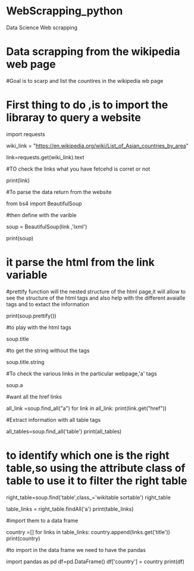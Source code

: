 # WebScrapping_python
Data Science Web scrapping
# Data scrapping from the wikipedia web page
#Goal is to scarp and list the countires in the wikipedia wb page

# First thing to do ,is to import the libraray to query a website
import requests

wiki_link = "https://en.wikipedia.org/wiki/List_of_Asian_countries_by_area"

link=requests.get(wiki_link).text

#TO check the links what you have fetcehd is corret or not

print(link)

#To parse the data return from the website

from bs4 import BeautifulSoup

#then define with the varible

soup = BeautifulSoup(link ,'lxml')

print(soup)

# it parse the html from the link variable

#prettify function will the nested structure of the html page,it will allow to see the structure of the html tags and also help with the different avaialle tags and to extact the information

print(soup.prettify())

#to play with the html tags

soup.title

#to get the string without the tags

soup.title.string

#To check the various links in the particular webpage,'a' tags

soup.a

#want all the href links

all_link =soup.find_all("a")
for link in all_link:
    print(link.get("href"))
    
#Extract information with all table tags

all_tables=soup.find_all('table')
print(all_tables)


# to identify which one is the right table,so using the attribute class of table to use it to filter the right table

right_table=soup.find('table',class_='wikitable sortable')
right_table

table_links = right_table.findAll('a')
print(table_links)

#import them to a data frame

country =[]
for links in table_links:
    country.append(links.get('title'))
print(country)

#to import in the data  frame we need to have the pandas

import pandas as pd
df=pd.DataFrame()
df['country'] = country
print(df)
